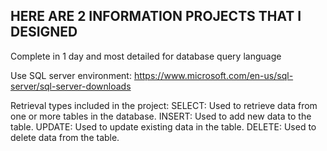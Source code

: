 
## HERE ARE 2 INFORMATION PROJECTS THAT I DESIGNED

Complete in 1 day and most detailed for database query language

Use SQL server environment: https://www.microsoft.com/en-us/sql-server/sql-server-downloads

Retrieval types included in the project:
SELECT: Used to retrieve data from one or more tables in the database.
INSERT: Used to add new data to the table.
UPDATE: Used to update existing data in the table.
DELETE: Used to delete data from the table.

